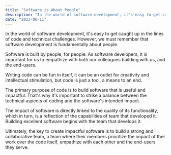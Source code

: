```yaml
---
title: "Software is About People"
description: "In the world of software development, it's easy to get caught up in the lines of code and technical challenges. However, we must remember that software development is fundamentally about people."
date: "2023-06-11"
---
```


In the world of software development, it's easy to get caught up in the lines of code and technical challenges. However, we must remember that software development is fundamentally about people.

Software is built by people, for people. As software developers, it is important for us to empathize with both our colleagues building with us, and the end-users.

Writing code can be fun in itself, it can be an outlet for creativity and intellectual stimulation, but code is just a tool, a means to an end.

The primary purpose of code is to build software that is useful and impactful. That's why it's important to strike a balance between the technical aspects of coding and the software's intended impact.

The impact of software is directly linked to the quality of its functionality, which in turn, is a reflection of the capabilities of team that developed it. Building excellent software begins with the team that develops it.

Ultimately, the key to create impactful software is to build a strong and collaborative team, a team where their members prioritize the impact of ther work over the code itself, empathize with each other and the end-users they serve.
